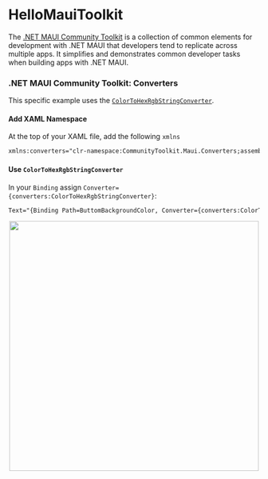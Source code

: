 # HelloMauiToolkit
The [.NET MAUI Community Toolkit](https://github.com/communitytoolkit/maui) is a collection of common elements for development with .NET MAUI that developers tend to replicate across multiple apps. It simplifies and demonstrates common developer tasks when building apps with .NET MAUI.

### .NET MAUI Community Toolkit: Converters

This specific example uses the [`ColorToHexRgbStringConverter`](https://github.com/CommunityToolkit/Maui/blob/202565a8ac06ae2df81123ebb87cce8c8ea673b9/src/CommunityToolkit.Maui/Converters/ColorToStringConverter.shared.cs#L25-L30).

#### Add XAML Namespace

At the top of your XAML file, add the following `xmlns`

```xml
xmlns:converters="clr-namespace:CommunityToolkit.Maui.Converters;assembly=CommunityToolkit.Maui"
```

#### Use `ColorToHexRgbStringConverter`

In your `Binding` assign `Converter={converters:ColorToHexRgbStringConverter}`:

```xml
Text="{Binding Path=ButtomBackgroundColor, Converter={converters:ColorToHexRgbStringConverter}}
```

<p align="center">
 <img src="https://user-images.githubusercontent.com/13558917/136874004-97d0792d-2561-44e9-afcb-9cc54ee35d02.png" width="500" />
</p>



